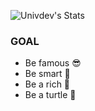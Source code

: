 ![Univdev's Stats](https://github-readme-stats.vercel.app/api?username=univdev)

### GOAL
- Be famous 😎
- Be smart 🔧
- Be a rich 💎
- Be a turtle 🐢
